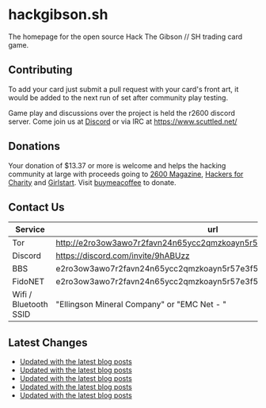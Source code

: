 # hackgibson.sh
The homepage for the open source Hack The Gibson // SH trading card game.


## Contributing

To add your card just submit a pull request with your card's front art, it would be added to the next run of set after community play testing.

Game play and discussions over the project is held the r2600 discord server. Come join us at [Discord](https://discord.com/invite/9hABUzz) or via IRC at https://www.scuttled.net/


## Donations

Your donation of $13.37 or more is welcome and helps the hacking community at large with proceeds going to [2600 Magazine](https://2600.com/), [Hackers for Charity](https://hackersforcharity.org) and [Girlstart](https://girlstart.org).  Visit [buymeacoffee](https://www.buymeacoffee.com/hackgibson.sh) to donate.


## Contact Us

Service | url
-|-
Tor | http://e2ro3ow3awo7r2favn24n65ycc2qmzkoayn5r57e3f56nvjwdcgg32ad.onion
Discord | https://discord.com/invite/9hABUzz
BBS | e2ro3ow3awo7r2favn24n65ycc2qmzkoayn5r57e3f56nvjwdcgg32ad.onion:23
FidoNET | e2ro3ow3awo7r2favn24n65ycc2qmzkoayn5r57e3f56nvjwdcgg32ad.onion:24554
Wifi / Bluetooth SSID | "Ellingson Mineral Company" or "EMC Net - <fidonet address>"

## Latest Changes
<!-- BLOG-POST-LIST:START -->
- [Updated with the latest blog posts](https://github.com/DFW2600/hackgibson.sh/commit/fe6e7acd5945ea443852d6d58cf9bd15371eae9e)
- [Updated with the latest blog posts](https://github.com/DFW2600/hackgibson.sh/commit/d679d1a1fe0b6022dd395037bbbe72fb17abc1a1)
- [Updated with the latest blog posts](https://github.com/DFW2600/hackgibson.sh/commit/0ed802c0523b138f387bece33a58ca56b1b7393d)
- [Updated with the latest blog posts](https://github.com/DFW2600/hackgibson.sh/commit/d8a5aaa794d5ba7db1ec874ac9c7a00b70058371)
- [Updated with the latest blog posts](https://github.com/DFW2600/hackgibson.sh/commit/1358d265d5c3b70d4883254612d5df8bdee3084b)
<!-- BLOG-POST-LIST:END -->
